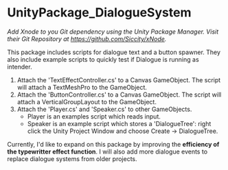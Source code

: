 # UnityPackage_DialogueSystem

*Add Xnode to you Git dependency using the Unity Package Manager. Visit their Git Repository at https://github.com/Siccity/xNode.*

This package includes scripts for dialogue text and a button spawner. 
They also include example scripts to quickly test if Dialogue is running as intender.

1. Attach the 'TextEffectController.cs' to a Canvas GameObject. The script will attach a TextMeshPro to the GameObject.
2. Attach the 'ButtonController.cs' to a Canvas GameObject. The script will attach a VerticalGroupLayout to the GameObject.
3. Attach the 'Player.cs' and 'Speaker.cs' to other GameObjects. 
    - Player is an examples script which reads input.
    - Speaker is an example script which stores a 'DialogueTree': right click the Unity Project Window and choose Create -> DialogueTree.

Currently, I'd like to expand on this package by improving the **efficiency of the typewritter effect function**. I will also add more dialogue events to replace dialogue systems from older projects.
